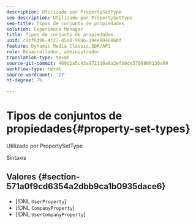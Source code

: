```yaml
---
description: Utilizado por PropertySetType
seo-description: Utilizado por PropertySetType
seo-title: Tipos de conjunto de propiedades
solution: Experience Manager
title: Tipos de conjunto de propiedades
uuid: c9cf6d96-4c27-45a0-9696-19ee904606bf
feature: Dynamic Media Classic,SDK/API
role: Desarrollador, administrador
translation-type: tm+mt
source-git-commit: 469d1a5c43a972116a8a2efb0de5708800130a99
workflow-type: tm+mt
source-wordcount: '27'
ht-degree: 7%

---
```



# Tipos de conjuntos de propiedades{#property-set-types}

Utilizado por PropertySetType

Sintaxis

## Valores {#section-571a0f9cd6354a2dbb9ca1b0935dace6}

* [!DNL `UserProperty`]
* [!DNL `CompanyProperty`]
* [!DNL `UserCompanyProperty`]

